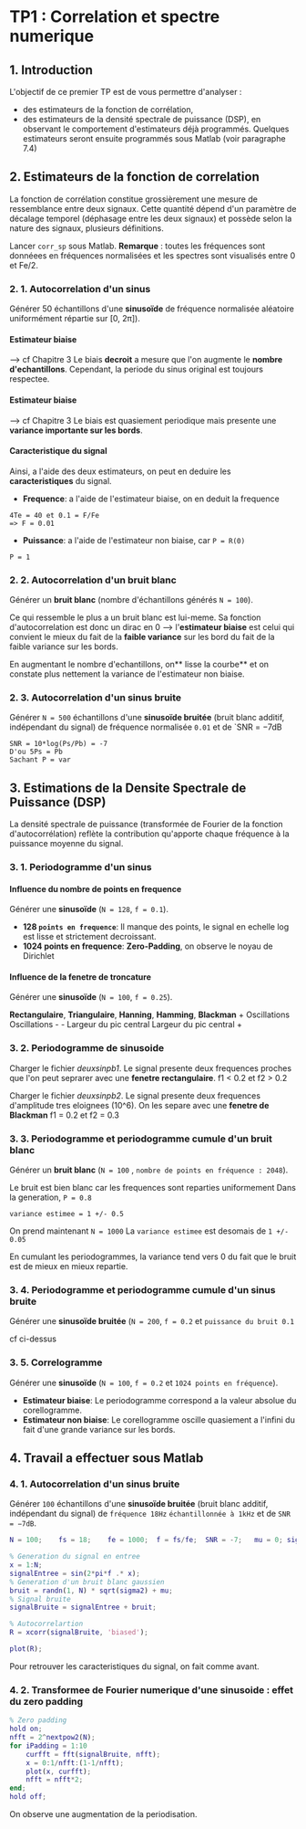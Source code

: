 # TP1 : Correlation et spectre numerique

## 1. Introduction
L'objectif de ce premier TP est de vous permettre d'analyser :
- des estimateurs de la fonction de corrélation,
- des estimateurs de la densité spectrale de puissance (DSP),
en observant le comportement d'estimateurs déjà programmés. Quelques estimateurs seront ensuite programmés sous Matlab (voir paragraphe 7.4)

## 2. Estimateurs de la fonction de correlation
La  fonction de corrélation constitue grossièrement une mesure de ressemblance entre deux signaux. Cette quantité dépend d'un paramètre de décalage temporel (déphasage entre les deux signaux) et possède selon la nature des signaux, plusieurs définitions.

Lancer `corr_sp` sous Matlab.
**Remarque** : toutes les fréquences sont donnéees en fréquences normalisées et les spectres sont visualisés entre 0 et Fe/2.

### 2. 1. Autocorrelation d'un sinus
Générer 50 échantillons d'une **sinusoïde** de fréquence normalisée aléatoire uniformément répartie sur [0, 2π]).

#### Estimateur biaise
--> cf Chapitre 3
Le biais **decroit** a mesure que l'on augmente le **nombre d'echantillons**. Cependant, la periode du sinus original est toujours respectee. 

#### Estimateur biaise
--> cf Chapitre 3
Le biais est quasiement periodique mais presente une **variance importante sur les bords**.

#### Caracteristique du signal
Ainsi, a l'aide des deux estimateurs, on peut en deduire les **caracteristiques** du signal.
- **Frequence**: a l'aide de l'estimateur biaise, on en deduit la frequence
```
4Te = 40 et 0.1 = F/Fe
=> F = 0.01
```
- **Puissance**: a l'aide de l'estimateur non biaise, car `P = R(0)`
```
P = 1
```

### 2. 2. Autocorrelation d'un bruit blanc
Générer un **bruit blanc** (nombre d'échantillons générés `N = 100`).

Ce qui ressemble le plus a un bruit blanc est lui-meme. Sa fonction d'autocorrelation est donc un dirac en 0
--> l'**estimateur biaise** est celui qui convient le mieux du fait de la **faible variance** sur les bord du fait de la faible variance sur les bords.

En augmentant le nombre d'echantillons, on** lisse la courbe** et on constate plus nettement la variance de l'estimateur non biaise.

### 2. 3. Autocorrelation d'un sinus bruite
Générer `N = 500` échantillons d'une **sinusoïde bruitée** (bruit blanc additif, indépendant du signal) de fréquence normalisée `0.01` et de `SNR = −7dB
```
SNR = 10*log(Ps/Pb) = -7
D'ou 5Ps = Pb
Sachant P = var
```

## 3. Estimations de la Densite Spectrale de Puissance (DSP)
La densité spectrale de puissance (transformée de Fourier de la fonction d'autocorrélation) reflète la contribution qu'apporte chaque fréquence à la puissance moyenne du signal.

### 3. 1. Periodogramme d'un sinus
#### Influence du nombre de points en frequence
Générer une **sinusoïde** (`N = 128`, `f = 0.1`).

- **128 `points en frequence`**: Il manque des points, le signal en echelle log est lisse et strictement decroissant.
- **1024 points en frequence**: **Zero-Padding**, on observe le noyau de Dirichlet

#### Influence de la fenetre de troncature
Générer une **sinusoïde** (`N = 100`, `f = 0.25`).

**Rectangulaire**, **Triangulaire**, **Hanning**, **Hamming**, **Blackman**
\+ Oscillations                                              Oscillations -
\- Largeur du pic central                          Largeur du pic central +

### 3. 2. Periodogramme de sinusoide
Charger le fichier *deuxsinpb1*.
Le signal presente deux frequences proches que l'on peut seprarer avec une **fenetre rectangulaire**.
f1 < 0.2 et f2 > 0.2

Charger le fichier *deuxsinpb2*.
Le signal presente deux frequences d'amplitude tres eloignees (10^6). On les separe avec une **fenetre de Blackman**
f1 = 0.2 et f2 = 0.3

### 3. 3. Periodogramme et periodogramme cumule d'un bruit blanc
Générer un **bruit blanc** (`N = 100` , `nombre de points en fréquence : 2048`).

Le bruit est bien blanc car les frequences sont reparties uniformement
Dans la generation, `P = 0.8`
```
variance estimee = 1 +/- 0.5
```

On prend maintenant `N = 1000`
La `variance estimee` est desomais de `1 +/- 0.05`

En cumulant les periodogrammes, la variance tend vers 0 du fait que le bruit est de mieux en mieux repartie.

### 3. 4. Periodogramme et periodogramme cumule d'un sinus bruite
Générer une **sinusoïde bruitée** (`N = 200`, `f = 0.2` et `puissance du bruit 0.1`

cf ci-dessus

### 3. 5. Correlogramme
Générer une **sinusoïde** (`N = 100`, `f = 0.2` et `1024 points en fréquence`).
 
- **Estimateur biaise**: Le periodogramme correspond a la valeur absolue du corellogramme.
- **Estimateur non biaise**: Le corellogramme oscille quasiement a l'infini du fait d'une grande variance sur les bords.

## 4. Travail a effectuer sous Matlab
### 4. 1. Autocorrelation d'un sinus bruite
Générer `100` échantillons d'une **sinusoïde bruitée** (bruit blanc additif, indépendant du signal) de `fréquence 18Hz` `échantillonnée à 1kHz` et de `SNR = −7dB`.

```matlab
N = 100;    fs = 18;    fe = 1000;  f = fs/fe;  SNR = -7;   mu = 0; sigma2 = 1;

% Generation du signal en entree
x = 1:N;
signalEntree = sin(2*pi*f .* x);
% Generation d'un bruit blanc gaussien
bruit = randn(1, N) * sqrt(sigma2) + mu;
% Signal bruite
signalBruite = signalEntree + bruit;

% Autocorrelartion
R = xcorr(signalBruite, 'biased');

plot(R);
```
Pour retrouver les caracteristiques du signal, on fait comme avant.

### 4. 2. Transformee de Fourier numerique d'une sinusoide : effet du zero padding
```matlab
% Zero padding
hold on;
nfft = 2^nextpow2(N);
for iPadding = 1:10
    curfft = fft(signalBruite, nfft);
    x = 0:1/nfft:(1-1/nfft);
    plot(x, curfft);
    nfft = nfft*2;
end;
hold off;
```

On observe une augmentation de la periodisation.
